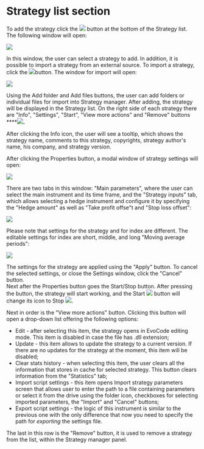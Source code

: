 # Strategy list section

To add the strategy click the ![](https://lh5.googleusercontent.com/isWhcrXfFRheDnXKkbMQHAiCau5nSDa6Bo4ANgeHrl_xNjKhQCcqHChg22KjICj4HI6V9s0kKwNYxMiSqzZ4ca5ySF_PQBDSrwPXvcrTTzugRiHd3NMoqK0tOUWCblwUB4kQC-Pp) button at the bottom of the Strategy list. The following window will open:

![](https://lh6.googleusercontent.com/RqCS8Pad-xSi_2tvayygIUSeAwRjKG2pMzV8JKg_fwJuWE4uHQg-s7gOlxyf-kvc-SMPMjK7uF7pEA8s0NCVcpY3joNyMHJajkAk93huoanwFvo7oPFym6LgcwoJbcmnzjTATaKP)

In this window, the user can select a strategy to add. In addition, it is possible to import a strategy from an external source. To import a strategy, click the ![](https://lh6.googleusercontent.com/26tY-yBeRNZLu8S2pY1oYcMHoBP_n4fSKi7U2_pLHkE0JpDsLt0BhxeqUJpFrfvqmg6O1N0pBu-n4Bzza1i0Dej0bPi-yNX11btmBzVNwt0rj09_FzKiUJBTtVMyZ7Wnu6UP6iYy)button. The window for import will open:

![](https://lh3.googleusercontent.com/amjOg4uThuXHCV4BkbOlO_4JCfWAC5w1ORfrpXq4KqkrtMkCmniZ6sQLxvvdXKAStZrRqsEHvUaGvq-La-Wx3DVPuK8P9OdFd9DhtXE81ZZTfg4aVMod4EF1b_Y1NK-2k-7DszaS)

Using the Add folder and Add files buttons, the user can add folders or individual files for import into Strategy manager. After adding, the strategy will be displayed in the Strategy list. On the right side of each strategy there are "Info", "Settings", "Start", "View more actions" and "Remove" buttons ****![](https://lh3.googleusercontent.com/GhFv60z9eP5tdLJE8JBhLuu2dan5sRd9Mcf9r4k4pSDxzpc6i5hChnAOAW2hRgeKc9aRKx3wU7ZzlqmDiXLeuSEd_SEP0Pg4-mOoD7yh56RBAr0asyHgemC-7eTDjtkE-ssrZwdg)**.** 

After clicking the Info icon, the user will see a tooltip, which shows the strategy name, comments to this strategy, copyrights, strategy author's name, his company, and strategy version.

After clicking the Properties button, a modal window of strategy settings will open:  


![](https://lh4.googleusercontent.com/WaZjDnGZMt4AobWVNQnuRxu6A6DaV3Q1z1BeQjjWD6NPcCE7pXI-wc0n1TJQG5gICr-op301ZcMPPMozQddZbqRlcSp-DJnftrA95GBYhMoudkRfTD30oHuZCRu37RcvQ06ds79N)

There are two tabs in this window: "Main parameters", where the user can select the main instrument and its time frame, and the "Strategy inputs" tab, which allows selecting a hedge instrument and configure it by specifying the "Hedge amount" as well as "Take profit offse"t and "Stop loss offset":

![](https://lh3.googleusercontent.com/JVA1s4Nc_THWx-HW-Wob0gtti00cMWcgUdu6MxF4oAmtsnU5WOYzbPkAy_HgR1muObkNXo1C_HD5vwena_1STrmd1yOaLYtZh5k80yOtPme1Ui3VdQ5QpaUBMGqGCsrBN32PJSIy)

Please note that settings for the strategy and for index are different. The editable settings for index are short, middle, and long "Moving average periods":

![](https://lh5.googleusercontent.com/r8cRugraKcmsVtXMo4pfwQpaYAo6b0PzQ1HkLwbmJG3ata1hZYQ9wsiHw543psrf16Oxt9FzSIVfLZbJ7wuuiLM-KD9ghJO2Nz3jM1QCZp_YQrCopeNVTnS2ziA4MTILTo_6Gw3a)

The settings for the strategy are applied using the "Apply" button. To cancel the selected settings, or close the Settings window, click the "Cancel" button.   
Next after the Properties button goes the Start/Stop button. After pressing the button, the strategy will start working, and the Start ![](https://lh6.googleusercontent.com/k5D7Eyf3-JDzaOehvho_Ex4_nevr5YC5gLn3zeJGSTnbFDYrSXmtEj16dMGATTmzijjtXyJKeffj977WjG5nDmepDMV3VBpnkvFvxoEk9BPusj_00lVGtXh8eMkHmGl9CTdqRZNA) button will change its icon to Stop ![](https://lh3.googleusercontent.com/Iqa8WKsS7WQb-diHEgCaoRKxouw0atLulDUnyHodlPnQE4XUuELhYMgTOjtEyR66PkhF37ptLGj_v6O05ePG9fnLQNEDYuYy3avGLOzDHBGNo2q1g7MHraFSUPE0xxpsxnocftuX).

Next in order is the "View more actions" button. Clicking this button will open a drop-down list offering the following options: 

* Edit - after selecting this item, the strategy opens in EvoCode editing mode. This item is disabled in case the file has .dll extension;
* Update - this item allows to update the strategy to a current version. If there are no updates for the strategy at the moment, this item will be disabled;
* Clear stats history - when selecting this item, the user clears all the information that stores in cache for selected strategy. This button clears information from the "Statistics" tab;
* Import script settings - this item opens Import strategy parameters screen that allows user to enter the path to a file containing parameters or select it from the drive using the folder icon, checkboxes for selecting imported parameters, the "Import" and "Cancel" buttons;
* Export script settings - the logic of this instrument is similar to the previous one with the only difference that now you need to specify the path for _exporting_ the settings file.

The last in this row is the "Remove" button, it is used to remove a strategy from the list, within the Strategy manager panel.

